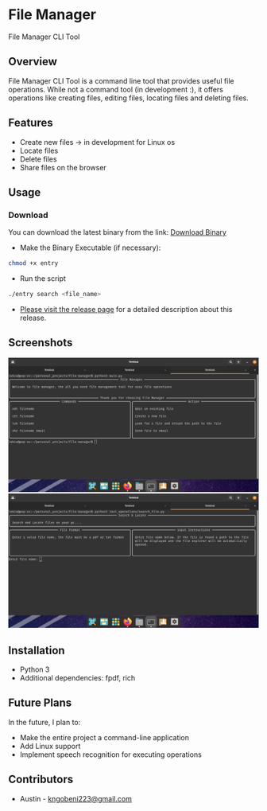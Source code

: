 
# File Manager

File Manager CLI Tool

## Overview
File Manager CLI Tool is a command line tool that provides useful file operations. While not a command tool (in development :), it offers operations like creating files, editing files, locating files and deleting files.

## Features
- Create new files -> in development for Linux os
- Locate files
- Delete files
- Share files on the browser

## Usage

### Download
You can download the latest binary from the link:
[Download Binary](https://github.com/aust21/file-manager/releases/download/v1.0.0/entry)

- Make the Binary Executable (if necessary):
```bash
chmod +x entry
```
- Run the script
```bash
./entry search <file_name>
```
- [Please visit the release page](https://github.com/aust21/file-manager/releases/tag/v1.0.0) for a detailed description about this release.

## Screenshots

![main](assets/readmeImages/main.png)
![main](assets/readmeImages/search.png)

## Installation
- Python 3
- Additional dependencies: fpdf, rich

## Future Plans
In the future, I plan to:
- Make the entire project a command-line application
- Add Linux support
- Implement speech recognition for executing operations

## Contributors
- Austin - kngobeni223@gmail.com

